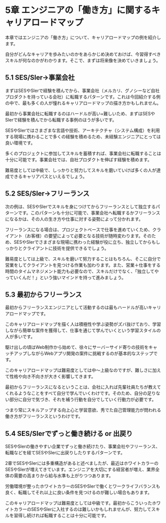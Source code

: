 # 5章 エンジニアの「働き方」に関するキャリアロードマップ

本章ではエンジニアの「働き方」について、キャリアロードマップの例を紹介します。

自分がどんなキャリアを歩みたいのかをあらかじめ決めておけば、今習得すべきスキルが何なのかがわかります。そこで、まずは将来像を決めていきましょう。


## 5.1 SES/SIer→事業会社

まずはSESやSIerで経験を積んでから、事業会社（メルカリ、グノシーなど自社プロダクトを持っている会社）に転職するパターンです。これは今回紹介する例の中で、最も多くの人が憧れるキャリアロードマップの描き方かもしれません。

最初から事業会社に転職するのはハードルが高い+難しいため、まずはSESやSIerで経験を積んでから転職する事例のほうが多いです。

SESやSIerではさまざまな言語や技術、アーキテクチャ（システム構成）を利用する現場に携わることで多くの経験を積めるため、未経験エンジニアにとっては良い環境です。

多くのプロジェクトに参加してスキルを蓄積すれば、事業会社に転職することは十分に可能です。事業会社では、自社プロダクトを伸ばす経験を積めます。

難易度としては中級で、しっかりと努力してスキルを磨いていけば多くの人が達成できるキャリアパスといえるでしょう。


## 5.2 SES/SIer→フリーランス

次の例は、SESやSIerでスキルを身につけてからフリーランスとして独立するパターンです。このパターンも十分に可能で、事業会社へ転職するかフリーランスになるかは、その人の生き方や仕事に対する姿勢によって分かれます。

フリーランスになる場合は、プロジェクトベースで仕事を進めていくため、クライアント（お客様）の要望によって必要となる技術が随時変わります。そのため、SESやSIerでさまざまな現場に携わった経験が役に立ち、独立してからもしっかりとクライアントに技術を提供できるでしょう。

難易度としては上級で、スキルを磨いて努力することはもちろん、そこに自分で営業をしてクライアントを見つける作業も加わります。また、営業＋仕事をする時間のタイムマネジメント能力も必要なので、スキルだけでなく、「独立してやっていくんだ！」という強いマインドを持って進みましょう。


## 5.3 最初からフリーランス

最初からフリーランスエンジニアとして活動するのは最もハードルが高いキャリアロードマップです。

このキャリアロードマップを描く人は積極性や学ぶ姿勢がズバ抜けており、学習しながら簡単な案件を獲得して、仕事を通じて学んでいくという学習スタイルの人が多いです。

駆け出しの頃はWeb制作から始めて、徐々にサーバーサイド寄りの技術をキャッチアップしながらWebアプリ開発の案件に挑戦するのが基本的なステップです。

このキャリアロードマップは難易度としては中〜上級なのですが、難しさに加えて性格や向き不向きが大きく影響してきます。

最初からフリーランスになるということは、会社に入れば先輩社員たちが教えてくれるようなことをすべて自分で学んでいくわけです。そのため、自分の足りない部分に自分で気づき、それを補う行動を自分でしていく行動力が必要です。

つまり常にスキルアップする向上心と学習意欲、秀でた自己管理能力が問われる働き方がフリーランスというわけです。


## 5.4 SES/SIerでずっと働き続ける or 出戻り

SESやSIerの働きやすい企業でずっと働き続けたり、事業会社やフリーランス、転職などを経てSESやSIerに出戻りしたりするパターンです。

2章でSESやSIerには多重構造があると述べましたが、最近はホワイトカラーのSESやSIerが増えてきています。エンジニアを大切にする経営者が増え、業界全体の需要の高まりから給与水準も上がりつつあります。

労働環境が整ったホワイトカラーのSESやSIerで働くとワークライフバランスも良く、転職してそれ以上に良い条件を見つけるのが難しい場合もあります。

このキャリアロードマップは難易度としては中級です。最初からこういったホワイトカラーのSESやSIerに入社するのは難しいかもしれませんが、努力してスキルを習得し続ければ転職することは十分に可能です。

